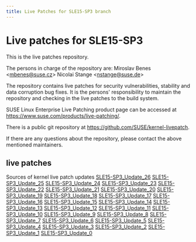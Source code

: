```yaml
---
title: Live Patches for SLE15-SP3 branch
---
```

# Live patches for SLE15-SP3
This is the live patches repository.

The persons in charge of the repository are:
Miroslav Benes <[mbenes@suse.cz](mailto:mbenes@suse.cz?subject=SLE15-SP3_Update_26%20branch)>
Nicolai Stange <[nstange@suse.de](mailto:nstange@suse.de?subject=SLE15-SP3_Update_26%20branch)>

The repository contains live patches for security vulnerabilities,
stability and data corruption bug fixes. It is the persons'
responsibility to maintain the repository and checking in the live
patches to the build system.

SUSE Linux Enterprise Live Patching product page can be accessed at
https://www.suse.com/products/live-patching/.

There is a public git repository at
https://github.com/SUSE/kernel-livepatch.

If there are any questions about the repository, please contact the
above mentioned maintainers.


## live patches
Sources of kernel live patch updates [SLE15-SP3_Update_26](https://github.com/SUSE/kernel-livepatch/tree/SLE15-SP3_Update_26) [SLE15-SP3_Update_25](https://github.com/SUSE/kernel-livepatch/tree/SLE15-SP3_Update_25) [SLE15-SP3_Update_24](https://github.com/SUSE/kernel-livepatch/tree/SLE15-SP3_Update_24) [SLE15-SP3_Update_23](https://github.com/SUSE/kernel-livepatch/tree/SLE15-SP3_Update_23) [SLE15-SP3_Update_22](https://github.com/SUSE/kernel-livepatch/tree/SLE15-SP3_Update_22) [SLE15-SP3_Update_21](https://github.com/SUSE/kernel-livepatch/tree/SLE15-SP3_Update_21) [SLE15-SP3_Update_20](https://github.com/SUSE/kernel-livepatch/tree/SLE15-SP3_Update_20) [SLE15-SP3_Update_19](https://github.com/SUSE/kernel-livepatch/tree/SLE15-SP3_Update_19) [SLE15-SP3_Update_18](https://github.com/SUSE/kernel-livepatch/tree/SLE15-SP3_Update_18) [SLE15-SP3_Update_17](https://github.com/SUSE/kernel-livepatch/tree/SLE15-SP3_Update_17) [SLE15-SP3_Update_16](https://github.com/SUSE/kernel-livepatch/tree/SLE15-SP3_Update_16) [SLE15-SP3_Update_15](https://github.com/SUSE/kernel-livepatch/tree/SLE15-SP3_Update_15) [SLE15-SP3_Update_14](https://github.com/SUSE/kernel-livepatch/tree/SLE15-SP3_Update_14) [SLE15-SP3_Update_13](https://github.com/SUSE/kernel-livepatch/tree/SLE15-SP3_Update_13) [SLE15-SP3_Update_12](https://github.com/SUSE/kernel-livepatch/tree/SLE15-SP3_Update_12) [SLE15-SP3_Update_11](https://github.com/SUSE/kernel-livepatch/tree/SLE15-SP3_Update_11) [SLE15-SP3_Update_10](https://github.com/SUSE/kernel-livepatch/tree/SLE15-SP3_Update_10) [SLE15-SP3_Update_9](https://github.com/SUSE/kernel-livepatch/tree/SLE15-SP3_Update_9) [SLE15-SP3_Update_8](https://github.com/SUSE/kernel-livepatch/tree/SLE15-SP3_Update_8) [SLE15-SP3_Update_7](https://github.com/SUSE/kernel-livepatch/tree/SLE15-SP3_Update_7) [SLE15-SP3_Update_6](https://github.com/SUSE/kernel-livepatch/tree/SLE15-SP3_Update_6) [SLE15-SP3_Update_5](https://github.com/SUSE/kernel-livepatch/tree/SLE15-SP3_Update_5) [SLE15-SP3_Update_4](https://github.com/SUSE/kernel-livepatch/tree/SLE15-SP3_Update_4) [SLE15-SP3_Update_3](https://github.com/SUSE/kernel-livepatch/tree/SLE15-SP3_Update_3) [SLE15-SP3_Update_2](https://github.com/SUSE/kernel-livepatch/tree/SLE15-SP3_Update_2) [SLE15-SP3_Update_1](https://github.com/SUSE/kernel-livepatch/tree/SLE15-SP3_Update_1) [SLE15-SP3_Update_0](https://github.com/SUSE/kernel-livepatch/tree/SLE15-SP3_Update_0)
